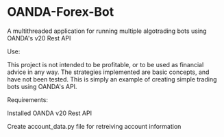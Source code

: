 # OANDA-Forex-Bot
A multithreaded application for running multiple algotrading bots using OANDA's v20 Rest API

Use:

This project is not intended to be profitable, or to be used as financial advice in any way. The strategies implemented are basic concepts, and have not been tested. This is simply an example of creating simple trading bots using OANDA's API.

Requirements:

Installed OANDA v20 Rest API

Create account_data.py file for retreiving account information
